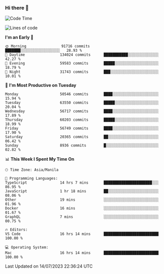 ### Hi there 👋

<!--START_SECTION:waka-->
![Code Time](http://img.shields.io/badge/Code%20Time-4%2C162%20hrs%2029%20mins-blue)

![Lines of code](https://img.shields.io/badge/From%20Hello%20World%20I%27ve%20Written-115.4%20million%20lines%20of%20code-blue)

**I'm an Early 🐤** 

```text
🌞 Morning                91716 commits       ███████░░░░░░░░░░░░░░░░░░   28.93 % 
🌆 Daytime                134024 commits      ███████████░░░░░░░░░░░░░░   42.27 % 
🌃 Evening                59583 commits       █████░░░░░░░░░░░░░░░░░░░░   18.79 % 
🌙 Night                  31743 commits       ███░░░░░░░░░░░░░░░░░░░░░░   10.01 % 
```
📅 **I'm Most Productive on Tuesday** 

```text
Monday                   50546 commits       ████░░░░░░░░░░░░░░░░░░░░░   15.94 % 
Tuesday                  63550 commits       █████░░░░░░░░░░░░░░░░░░░░   20.04 % 
Wednesday                56717 commits       ████░░░░░░░░░░░░░░░░░░░░░   17.89 % 
Thursday                 60203 commits       █████░░░░░░░░░░░░░░░░░░░░   18.99 % 
Friday                   56749 commits       ████░░░░░░░░░░░░░░░░░░░░░   17.90 % 
Saturday                 20365 commits       ██░░░░░░░░░░░░░░░░░░░░░░░   06.42 % 
Sunday                   8936 commits        █░░░░░░░░░░░░░░░░░░░░░░░░   02.82 % 
```


📊 **This Week I Spent My Time On** 

```text
🕑︎ Time Zone: Asia/Manila

💬 Programming Languages: 
TypeScript               14 hrs 7 mins       ██████████████████████░░░   86.95 % 
JavaScript               1 hr 18 mins        ██░░░░░░░░░░░░░░░░░░░░░░░   08.06 % 
Other                    19 mins             ░░░░░░░░░░░░░░░░░░░░░░░░░   01.96 % 
Docker                   16 mins             ░░░░░░░░░░░░░░░░░░░░░░░░░   01.67 % 
GraphQL                  7 mins              ░░░░░░░░░░░░░░░░░░░░░░░░░   00.75 % 

🔥 Editors: 
VS Code                  16 hrs 14 mins      █████████████████████████   100.00 % 

💻 Operating System: 
Mac                      16 hrs 14 mins      █████████████████████████   100.00 % 
```


 Last Updated on 14/07/2023 22:36:24 UTC
<!--END_SECTION:waka-->


<!--
**rad182/rad182** is a ✨ _special_ ✨ repository because its `README.md` (this file) appears on your GitHub profile.

Here are some ideas to get you started:

- 🔭 I’m currently working on ...
- 🌱 I’m currently learning ...
- 👯 I’m looking to collaborate on ...
- 🤔 I’m looking for help with ...
- 💬 Ask me about ...
- 📫 How to reach me: ...
- 😄 Pronouns: ...
- ⚡ Fun fact: ...
-->
